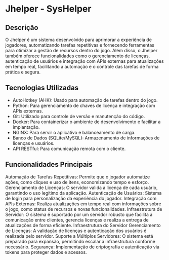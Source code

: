 # Jhelper - SysHelper

## Descrição
O Jhelper é um sistema desenvolvido para aprimorar a experiência de jogadores, automatizando tarefas repetitivas e fornecendo ferramentas para otimizar a gestão de recursos dentro do jogo. Além disso, o Jhelper também oferece funcionalidades como o gerenciamento de licenças, autenticação de usuários e integração com APIs externas para atualizações em tempo real, facilitando a automação e o controle das tarefas de forma prática e segura.

## Tecnologias Utilizadas
 - AutoHotkey (AHK): Usado para automação de tarefas dentro do jogo.
 - Python: Para gerenciamento de chaves de licença e integração com APIs externas.
 - Git: Utilizado para controle de versão e manutenção do código.
 - Docker: Para containerizar o ambiente de desenvolvimento e facilitar a implantação.
 - NGINX: Para servir o aplicativo e balanceamento de carga.
 - Banco de Dados (SQLite/MySQL): Armazenamento de informações de licenças e usuários.
 - API RESTful: Para comunicação remota com o cliente.
## Funcionalidades Principais
Automação de Tarefas Repetitivas: Permite que o jogador automatize ações, como cliques e uso de itens, economizando tempo e esforço.
Gerenciamento de Licenças: O servidor valida a licença de cada usuário, garantindo o uso legítimo da aplicação.
Autenticação de Usuários: Sistema de login para personalização da experiência do jogador.
Integração com APIs Externas: Realiza atualizações em tempo real com informações sobre o jogo, como status de recursos e novas funcionalidades.
Infraestrutura de Servidor: O sistema é suportado por um servidor robusto que facilita a comunicação entre clientes, gerencia licenças e realiza a entrega de atualizações de forma eficiente.
Infraestrutura do Servidor
Gerenciamento de Licenças: A validação de licenças e autenticação dos usuários é realizada pelo servidor.
Suporte a Múltiplos Servidores: O sistema está preparado para expansão, permitindo escalar a infraestrutura conforme necessário.
Segurança: Implementação de criptografia e autenticação via tokens para proteger dados e acessos.

